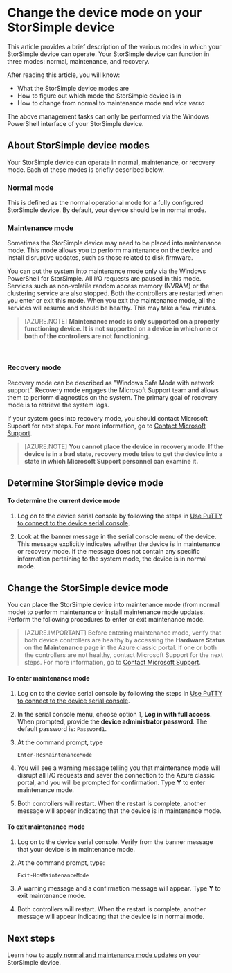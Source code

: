 <properties 
   pageTitle="Change the StorSimple device mode | Microsoft Azure"
   description="Describes the StorSimple device modes and explains how to use Windows PowerShell for StorSimple to change the device mode."
   services="storsimple"
   documentationCenter=""
   authors="alkohli"
   manager="carmonm"
   editor="" />
<tags 
   ms.service="storsimple"
   ms.devlang="na"
   ms.topic="article"
   ms.tgt_pltfrm="na"
   ms.workload="na"
   ms.date="03/22/2016"
   ms.author="alkohli" />

# Change the device mode on your StorSimple device

This article provides a brief description of the various modes in which your StorSimple device can operate. Your StorSimple device can function in three modes: normal, maintenance, and recovery. 

After reading this article, you will know:

- What the StorSimple device modes are
- How to figure out which mode the StorSimple device is in
- How to change from normal to maintenance mode and *vice versa*


The above management tasks can only be performed via the Windows PowerShell interface of your StorSimple device.

## About StorSimple device modes

Your StorSimple device can operate in normal, maintenance, or recovery mode. Each of these modes is briefly described below.

### Normal mode

This is defined as the normal operational mode for a fully configured StorSimple device. By default, your device should be in normal mode.

### Maintenance mode

Sometimes the StorSimple device may need to be placed into maintenance mode. This mode allows you to perform maintenance on the device and install disruptive updates, such as those related to disk firmware.

You can put the system into maintenance mode only via the Windows PowerShell for StorSimple. All I/O requests are paused in this mode. Services such as non-volatile random access memory (NVRAM) or the clustering service are also stopped. Both the controllers are restarted when you enter or exit this mode. When you exit the maintenance mode, all the services will resume and should be healthy. This may take a few minutes.

>[AZURE.NOTE] **Maintenance mode is only supported on a properly functioning device. It is not supported on a device in which one or both of the controllers are not functioning.**
</br>

### Recovery mode

Recovery mode can be described as "Windows Safe Mode with network support". Recovery mode engages the Microsoft Support team and allows them to perform diagnostics on the system. The primary goal of recovery mode is to retrieve the system logs.

If your system goes into recovery mode, you should contact Microsoft Support for next steps. For more information, go to [Contact Microsoft Support](storsimple-contact-microsoft-support.md).

>[AZURE.NOTE] **You cannot place the device in recovery mode. If the device is in a bad state, recovery mode tries to get the device into a state in which Microsoft Support personnel can examine it.**

## Determine StorSimple device mode

#### To determine the current device mode

1. Log on to the device serial console by following the steps in [Use PuTTY to connect to the device serial console](storsimple-deployment-walkthrough.md#use-putty-to-connect-to-the-device-serial-console).

2. Look at the banner message in the serial console menu of the device. This message explicitly indicates whether the device is in maintenance or recovery mode. If the message does not contain any specific information pertaining to the system mode, the device is in normal mode.

## Change the StorSimple device mode 

You can place the StorSimple device into maintenance mode (from normal mode) to perform maintenance or install maintenance mode updates. Perform the following procedures to enter or exit maintenance mode.

> [AZURE.IMPORTANT] Before entering maintenance mode, verify that both device controllers are healthy by accessing the **Hardware Status** on the **Maintenance** page in the Azure classic portal. If one or both the controllers are not healthy, contact Microsoft Support for the next steps. For more information, go to [Contact Microsoft Support](storsimple-contact-microsoft-support.md).

#### To enter maintenance mode

1. Log on to the device serial console by following the steps in [Use PuTTY to connect to the device serial console](storsimple-deployment-walkthrough.md#use-putty-to-connect-to-the-device-serial-console).

2. In the serial console menu, choose option 1, **Log in with full access**. When prompted, provide the **device administrator password**. The default password is: `Password1`.

3. At the command prompt, type 

	`Enter-HcsMaintenanceMode`

4. You will see a warning message telling you that maintenance mode will disrupt all I/O requests and sever the connection to the Azure classic portal, and you will be prompted for confirmation. Type **Y** to enter maintenance mode.

5. Both controllers will restart. When the restart is complete, another message will appear indicating that the device is in maintenance mode.


#### To exit maintenance mode

1. Log on to the device serial console. Verify from the banner message that your device is in maintenance mode.

2. At the command prompt, type:

	`Exit-HcsMaintenanceMode`

3. A warning message and a confirmation message will appear. Type **Y** to exit maintenance mode.

4. Both controllers will restart. When the restart is complete, another message will appear indicating that the device is in normal mode.


## Next steps

Learn how to [apply normal and maintenance mode updates](storsimple-update-device.md) on your StorSimple device.

